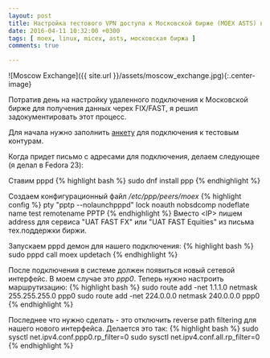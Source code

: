 ```yaml
---
layout: post
title: Настройка тестового VPN доступа к Московской бирже (MOEX ASTS) в Linux
date: 2016-04-11 10:32:00 +0300
tags: [ moex, linux, micex, asts, московская биржа ]
comments: true

---
```


![Moscow Exchange]({{ site.url }}/assets/moscow_exchange.jpg){:.center-image}

Потратив день на настройку удаленного подключения к Московской бирже для получения данных черех FIX/FAST, я решил
задокументировать этот процесс.

<!--break-->

Для начала нужно заполнить [анкету](http://moex.com/ru/forms/poll/questionnaire.aspx?id=03) для подключения к тестовым контурам.

Когда придет письмо с адресами для подключения, делаем следующее (я делал в Fedora 23):

Ставим pppd
{% highlight bash %}
sudo dnf install ppp
{% endhighlight %}

Создаем конфигурационный файл */etc/ppp/peers/moex*
{% highlight config %}
pty "pptp <IP> --nolaunchpppd"
lock
noauth
nobsdcomp
nodeflate
name test
remotename PPTP
{% endhighlight %}
Вместо \<IP\> пишем address для сервиса "UAT FAST FX" или "UAT FAST Equities" из письма тех.поддержки биржи.

Запускаем pppd демон для нашего подключения:
{% highlight bash %}
sudo pppd call moex updetach
{% endhighlight %}

После подключения в системе должен появиться новый сетевой интерфейс. В моем случае это *ppp0*.
Теперь нужно настроить маршрутизацию:
{% highlight bash %}
sudo route add -net 1.1.1.0 netmask 255.255.255.0 ppp0
sudo route add -net 224.0.0.0 netmask 240.0.0.0 ppp0
{% endhighlight %}

Последнее что нужно сделать - это отключить reverse path filtering для нашего нового интерфейса.
Делается это так:
{% highlight bash %}
sudo sysctl net.ipv4.conf.ppp0.rp_filter=0
sudo sysctl net.ipv4.conf.all.rp_filter=0
{% endhighlight %}
